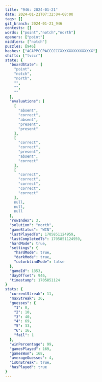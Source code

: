 ```yaml
---
title: "946: 2024-01-21"
date: 2024-01-21T07:32:04-08:00
tags: []
git_branch: 2024-01-21_946
contests: []
words: ["point","notch","north"]
openers: ["point"]
middlers: ["notch"]
puzzles: [946]
hashes: ["ACAPPCCPACCCCCCXXXXXXXXXXXXXXX"]
shifts: ["tvzcr"]
state: {
  "boardState": [
    "point",
    "notch",
    "north",
    "",
    "",
    ""
  ],
  "evaluations": [
    [
      "absent",
      "correct",
      "absent",
      "present",
      "present"
    ],
    [
      "correct",
      "correct",
      "present",
      "absent",
      "correct"
    ],
    [
      "correct",
      "correct",
      "correct",
      "correct",
      "correct"
    ],
    null,
    null,
    null
  ],
  "rowIndex": 3,
  "solution": "north",
  "gameStatus": "WIN",
  "lastPlayedTs": 1705851124959,
  "lastCompletedTs": 1705851124959,
  "hardMode": true,
  "settings": {
    "hardMode": true,
    "darkMode": true,
    "colorblindMode": false
  },
  "gameId": 1853,
  "dayOffset": 946,
  "timestamp": 1705851124
}
stats: {
  "currentStreak": 11,
  "maxStreak": 36,
  "guesses": {
    "1": 0,
    "2": 10,
    "3": 40,
    "4": 69,
    "5": 33,
    "6": 16,
    "fail": 1
  },
  "winPercentage": 99,
  "gamesPlayed": 169,
  "gamesWon": 168,
  "averageGuesses": 4,
  "isOnStreak": true,
  "hasPlayed": true
}
---
```

<!-- more -->
